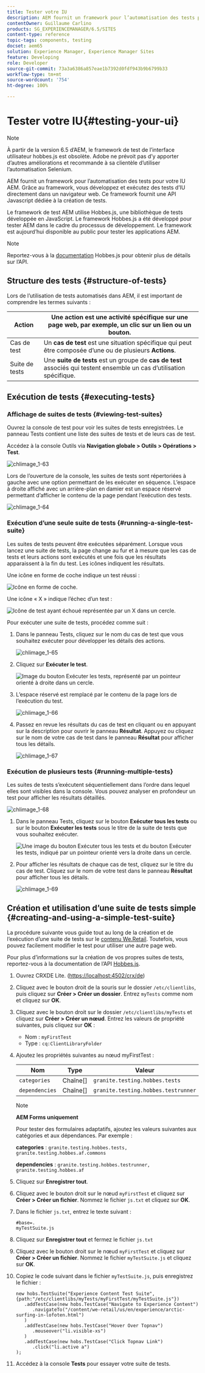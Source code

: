 ```yaml
---
title: Tester votre IU
description: AEM fournit un framework pour l’automatisation des tests pour votre IU AEM
contentOwner: Guillaume Carlino
products: SG_EXPERIENCEMANAGER/6.5/SITES
content-type: reference
topic-tags: components, testing
docset: aem65
solution: Experience Manager, Experience Manager Sites
feature: Developing
role: Developer
source-git-commit: 73a3a6386a857eae1b7392d0fdf943b9b6799b33
workflow-type: tm+mt
source-wordcount: '754'
ht-degree: 100%

---
```


# Tester votre IU{#testing-your-ui}

>[!NOTE]
>
>À partir de la version 6.5 d’AEM, le framework de test de l’interface utilisateur hobbes.js est obsolète. Adobe ne prévoit pas d’y apporter d’autres améliorations et recommande à sa clientèle d’utiliser l’automatisation Selenium.
>

AEM fournit un framework pour l’automatisation des tests pour votre IU AEM. Grâce au framework, vous développez et exécutez des tests d’IU directement dans un navigateur web. Ce framework fournit une API Javascript dédiée à la création de tests.

Le framework de test AEM utilise Hobbes.js, une bibliothèque de tests développée en JavaScript. Le framework Hobbes.js a été développé pour tester AEM dans le cadre du processus de développement. Le framework est aujourd’hui disponible au public pour tester les applications AEM.

>[!NOTE]
>
>Reportez-vous à la [documentation](https://developer.adobe.com/experience-manager/reference-materials/6-5/test-api/index.html) Hobbes.js pour obtenir plus de détails sur l’API.

## Structure des tests {#structure-of-tests}

Lors de l’utilisation de tests automatisés dans AEM, il est important de comprendre les termes suivants :

| Action | Une **action** est une activité spécifique sur une page web, par exemple, un clic sur un lien ou un bouton. |
|---|---|
| Cas de test | Un **cas de test** est une situation spécifique qui peut être composée d’une ou de plusieurs **Actions**. |
| Suite de tests | Une **suite de tests** est un groupe de **cas de test** associés qui testent ensemble un cas d’utilisation spécifique. |

## Exécution de tests {#executing-tests}

### Affichage de suites de tests {#viewing-test-suites}

Ouvrez la console de test pour voir les suites de tests enregistrées. Le panneau Tests contient une liste des suites de tests et de leurs cas de test.

Accédez à la console Outils via **Navigation globale > Outils > Opérations > Test**.

![chlimage_1-63](assets/chlimage_1-63.png)

Lors de l’ouverture de la console, les suites de tests sont répertoriées à gauche avec une option permettant de les exécuter en séquence. L’espace à droite affiché avec un arrière-plan en damier est un espace réservé permettant d’afficher le contenu de la page pendant l’exécution des tests.

![chlimage_1-64](assets/chlimage_1-64.png)

### Exécution d’une seule suite de tests {#running-a-single-test-suite}

Les suites de tests peuvent être exécutées séparément. Lorsque vous lancez une suite de tests, la page change au fur et à mesure que les cas de tests et leurs actions sont exécutés et une fois que les résultats apparaissent à la fin du test. Les icônes indiquent les résultats.

Une icône en forme de coche indique un test réussi :

![Icône en forme de coche.](do-not-localize/chlimage_1-2.png)

Une icône « X » indique l’échec d’un test :

![Icône de test ayant échoué représentée par un X dans un cercle.](do-not-localize/chlimage_1-3.png)

Pour exécuter une suite de tests, procédez comme suit :

1. Dans le panneau Tests, cliquez sur le nom du cas de test que vous souhaitez exécuter pour développer les détails des actions.

   ![chlimage_1-65](assets/chlimage_1-65.png)

1. Cliquez sur **Exécuter le test**.

   ![Image du bouton Exécuter les tests, représenté par un pointeur orienté à droite dans un cercle.](do-not-localize/chlimage_1-4.png)

1. L’espace réservé est remplacé par le contenu de la page lors de l’exécution du test.

   ![chlimage_1-66](assets/chlimage_1-66.png)

1. Passez en revue les résultats du cas de test en cliquant ou en appuyant sur la description pour ouvrir le panneau **Résultat**. Appuyez ou cliquez sur le nom de votre cas de test dans le panneau **Résultat** pour afficher tous les détails.

   ![chlimage_1-67](assets/chlimage_1-67.png)

### Exécution de plusieurs tests {#running-multiple-tests}

Les suites de tests s’exécutent séquentiellement dans l’ordre dans lequel elles sont visibles dans la console. Vous pouvez analyser en profondeur un test pour afficher les résultats détaillés.

![chlimage_1-68](assets/chlimage_1-68.png)

1. Dans le panneau Tests, cliquez sur le bouton **Exécuter tous les tests** ou sur le bouton **Exécuter les tests** sous le titre de la suite de tests que vous souhaitez exécuter.

   ![Une image du bouton Exécuter tous les tests et du bouton Exécuter les tests, indiqué par un pointeur orienté vers la droite dans un cercle.](do-not-localize/chlimage_1-5.png)

1. Pour afficher les résultats de chaque cas de test, cliquez sur le titre du cas de test. Cliquez sur le nom de votre test dans le panneau **Résultat** pour afficher tous les détails.

   ![chlimage_1-69](assets/chlimage_1-69.png)

## Création et utilisation d’une suite de tests simple {#creating-and-using-a-simple-test-suite}

La procédure suivante vous guide tout au long de la création et de l’exécution d’une suite de tests sur le [contenu We.Retail](/help/sites-developing/we-retail.md). Toutefois, vous pouvez facilement modifier le test pour utiliser une autre page web.

Pour plus d’informations sur la création de vos propres suites de tests, reportez-vous à la documentation de l’API [Hobbes.js](https://developer.adobe.com/experience-manager/reference-materials/6-5/test-api/index.html).

1. Ouvrez CRXDE Lite. ([https://localhost:4502/crx/de](https://localhost:4502/crx/de))
1. Cliquez avec le bouton droit de la souris sur le dossier `/etc/clientlibs`, puis cliquez sur **Créer > Créer un dossier**. Entrez `myTests` comme nom et cliquez sur **OK**.
1. Cliquez avec le bouton droit sur le dossier `/etc/clientlibs/myTests` et cliquez sur **Créer > Créer un nœud**. Entrez les valeurs de propriété suivantes, puis cliquez sur **OK** :

   * Nom : `myFirstTest`
   * Type : `cq:ClientLibraryFolder`

1. Ajoutez les propriétés suivantes au nœud myFirstTest :

   | Nom | Type | Valeur |
   |---|---|---|
   | `categories` | Chaîne[] | `granite.testing.hobbes.tests` |
   | `dependencies` | Chaîne[] | `granite.testing.hobbes.testrunner` |

   >[!NOTE]
   >
   >**AEM Forms uniquement**
   >
   >
   >Pour tester des formulaires adaptatifs, ajoutez les valeurs suivantes aux catégories et aux dépendances. Par exemple :
   >
   >
   >**categories** : `granite.testing.hobbes.tests, granite.testing.hobbes.af.commons`
   >
   >
   >**dependencies** : `granite.testing.hobbes.testrunner, granite.testing.hobbes.af`

1. Cliquez sur **Enregistrer tout**.
1. Cliquez avec le bouton droit sur le nœud `myFirstTest` et cliquez sur **Créer > Créer un fichier**. Nommez le fichier `js.txt` et cliquez sur **OK**.
1. Dans le fichier `js.txt`, entrez le texte suivant :

   ```
   #base=.
   myTestSuite.js
   ```

1. Cliquez sur **Enregistrer tout** et fermez le fichier `js.txt`
1. Cliquez avec le bouton droit sur le nœud `myFirstTest` et cliquez sur **Créer > Créer un fichier**. Nommez le fichier `myTestSuite.js` et cliquez sur **OK**.
1. Copiez le code suivant dans le fichier `myTestSuite.js`, puis enregistrez le fichier :

   ```
   new hobs.TestSuite("Experience Content Test Suite", {path:"/etc/clientlibs/myTests/myFirstTest/myTestSuite.js"})
      .addTestCase(new hobs.TestCase("Navigate to Experience Content")
         .navigateTo("/content/we-retail/us/en/experience/arctic-surfing-in-lofoten.html")
      )
      .addTestCase(new hobs.TestCase("Hover Over Topnav")
         .mouseover("li.visible-xs")
      )
      .addTestCase(new hobs.TestCase("Click Topnav Link")
         .click("li.active a")
   );
   ```

1. Accédez à la console **Tests** pour essayer votre suite de tests.
